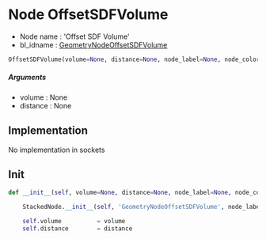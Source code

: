 # Node OffsetSDFVolume

- Node name : 'Offset SDF Volume'
- bl_idname : [GeometryNodeOffsetSDFVolume](https://docs.blender.org/api/current/bpy.types.{bl_idname}.html)


``` python
OffsetSDFVolume(volume=None, distance=None, node_label=None, node_color=None)
```
##### Arguments

- volume : None
- distance : None

## Implementation

No implementation in sockets

## Init

``` python
def __init__(self, volume=None, distance=None, node_label=None, node_color=None):

    StackedNode.__init__(self, 'GeometryNodeOffsetSDFVolume', node_label=node_label, node_color=node_color)

    self.volume          = volume
    self.distance        = distance
```
